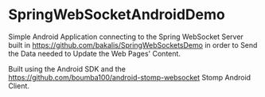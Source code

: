 # SpringWebSocketAndroidDemo

Simple Android Application connecting to the Spring WebSocket Server built in https://github.com/bakalis/SpringWebSocketsDemo
in order to Send the Data needed to Update the Web Pages' Content.

Built using the Android SDK and the https://github.com/boumba100/android-stomp-websocket Stomp Android Client.
